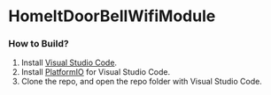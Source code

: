 # HomeItDoorBellWifiModule
### How to Build?
1. Install [Visual Studio Code](https://code.visualstudio.com/).
2. Install [PlatformIO](https://platformio.org/platformio-ide) for Visual Studio Code.
3. Clone the repo, and open the repo folder with Visual Studio Code.

